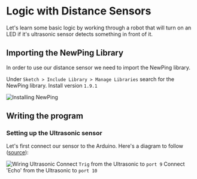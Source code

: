 # Logic with Distance Sensors

Let's learn some basic logic by working through a robot that will turn on an LED if it's ultrasonic sensor detects something in front of it.

## Importing the NewPing Library
In order to use our distance sensor we need to import the NewPing library. 

Under `Sketch > Include Library > Manage Libraries` search for the NewPing library. Install version `1.9.1`

![Installing NewPing](https://raw.githubusercontent.com/Penn-State-Robotics-Club/tutorials/master/resources/install_newping.png)

## Writing the program
### Setting up the Ultrasonic sensor
Let's first connect our sensor to the Arduino.
Here's a diagram to follow ([source](https://howtomechatronics.com/tutorials/arduino/ultrasonic-sensor-hc-sr04/)):

![Wiring Ultrasonic](https://raw.githubusercontent.com/Penn-State-Robotics-Club/tutorials/master/resources/wiring_ultrasonic.png)
Connect `Trig` from the Ultrasonic to `port 9`
Connect 'Echo' from the Ultrasonic to `port 10`

<!--stackedit_data:
eyJoaXN0b3J5IjpbMTAwOTc1MTg1OCwtMjEwMzI1ODMyOSwtMT
k3ODA0ODg1NSwxMTY0MDQxODA1LDgxNzg5NTYyNV19
-->